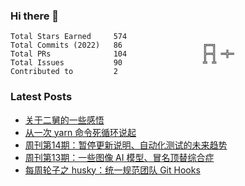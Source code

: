 ### Hi there 👋

<!--START_SECTION:stats-->

```text
Total Stars Earned     574                
Total Commits (2022)   86                  ╔═╗    
Total PRs              104                 ╠═╣ ═╬═
Total Issues           90                  ╩ ╩    
Contributed to         2                  
```

<!--END_SECTION:stats-->

### Latest Posts

<!-- BLOG-POST-LIST:START -->
- [关于二舅的一些感悟](https://4ark.me/post/live-sentiment.html)
- [从一次 yarn 命令死循环说起](https://4ark.me/post/yarn-cwd-issue.html)
- [周刊第14期：暂停更新说明、自动化测试的未来趋势](https://4ark.me/post/weekly-14.html)
- [周刊第13期：一些图像 AI 模型、冒名顶替综合症](https://4ark.me/post/weekly-13.html)
- [每周轮子之 husky：统一规范团队 Git Hooks](https://4ark.me/post/weekly-npm-packages-02.html)
<!-- BLOG-POST-LIST:END -->

